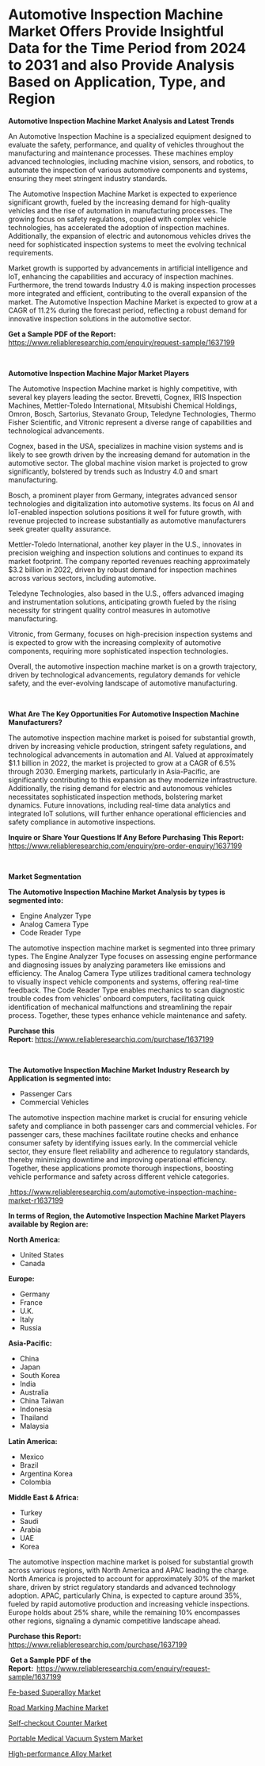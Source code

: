 <p><h1>Automotive Inspection Machine Market Offers Provide Insightful Data for the Time Period from 2024 to 2031 and also Provide Analysis Based on Application, Type, and Region</h1></p><p><strong>Automotive Inspection Machine Market Analysis and Latest Trends</strong></p>
<p><p>An Automotive Inspection Machine is a specialized equipment designed to evaluate the safety, performance, and quality of vehicles throughout the manufacturing and maintenance processes. These machines employ advanced technologies, including machine vision, sensors, and robotics, to automate the inspection of various automotive components and systems, ensuring they meet stringent industry standards.</p><p>The Automotive Inspection Machine Market is expected to experience significant growth, fueled by the increasing demand for high-quality vehicles and the rise of automation in manufacturing processes. The growing focus on safety regulations, coupled with complex vehicle technologies, has accelerated the adoption of inspection machines. Additionally, the expansion of electric and autonomous vehicles drives the need for sophisticated inspection systems to meet the evolving technical requirements.</p><p>Market growth is supported by advancements in artificial intelligence and IoT, enhancing the capabilities and accuracy of inspection machines. Furthermore, the trend towards Industry 4.0 is making inspection processes more integrated and efficient, contributing to the overall expansion of the market. The Automotive Inspection Machine Market is expected to grow at a CAGR of 11.2% during the forecast period, reflecting a robust demand for innovative inspection solutions in the automotive sector.</p></p>
<p><strong>Get a Sample PDF of the Report:&nbsp;</strong> <a href="https://www.reliableresearchiq.com/enquiry/request-sample/1637199?utm_campaign=1124&utm_medium=2&utm_source=Github&utm_content=ia&utm_term=02102024&utm_id=automotive-inspection-machine">https://www.reliableresearchiq.com/enquiry/request-sample/1637199</a></p>
<p>&nbsp;</p>
<p><strong>Automotive Inspection Machine Major Market Players</strong></p>
<p><p>The Automotive Inspection Machine market is highly competitive, with several key players leading the sector. Brevetti, Cognex, IRIS Inspection Machines, Mettler-Toledo International, Mitsubishi Chemical Holdings, Omron, Bosch, Sartorius, Stevanato Group, Teledyne Technologies, Thermo Fisher Scientific, and Vitronic represent a diverse range of capabilities and technological advancements.</p><p>Cognex, based in the USA, specializes in machine vision systems and is likely to see growth driven by the increasing demand for automation in the automotive sector. The global machine vision market is projected to grow significantly, bolstered by trends such as Industry 4.0 and smart manufacturing.</p><p>Bosch, a prominent player from Germany, integrates advanced sensor technologies and digitalization into automotive systems. Its focus on AI and IoT-enabled inspection solutions positions it well for future growth, with revenue projected to increase substantially as automotive manufacturers seek greater quality assurance.</p><p>Mettler-Toledo International, another key player in the U.S., innovates in precision weighing and inspection solutions and continues to expand its market footprint. The company reported revenues reaching approximately $3.2 billion in 2022, driven by robust demand for inspection machines across various sectors, including automotive.</p><p>Teledyne Technologies, also based in the U.S., offers advanced imaging and instrumentation solutions, anticipating growth fueled by the rising necessity for stringent quality control measures in automotive manufacturing. </p><p>Vitronic, from Germany, focuses on high-precision inspection systems and is expected to grow with the increasing complexity of automotive components, requiring more sophisticated inspection technologies.</p><p>Overall, the automotive inspection machine market is on a growth trajectory, driven by technological advancements, regulatory demands for vehicle safety, and the ever-evolving landscape of automotive manufacturing.</p></p>
<p>&nbsp;</p>
<p><strong>What Are The Key Opportunities For Automotive Inspection Machine Manufacturers?</strong></p>
<p><p>The automotive inspection machine market is poised for substantial growth, driven by increasing vehicle production, stringent safety regulations, and technological advancements in automation and AI. Valued at approximately $1.1 billion in 2022, the market is projected to grow at a CAGR of 6.5% through 2030. Emerging markets, particularly in Asia-Pacific, are significantly contributing to this expansion as they modernize infrastructure. Additionally, the rising demand for electric and autonomous vehicles necessitates sophisticated inspection methods, bolstering market dynamics. Future innovations, including real-time data analytics and integrated IoT solutions, will further enhance operational efficiencies and safety compliance in automotive inspections.</p></p>
<p><strong>Inquire or Share Your Questions If Any Before Purchasing This Report:</strong> <a href="https://www.reliableresearchiq.com/enquiry/pre-order-enquiry/1637199?utm_campaign=1124&utm_medium=2&utm_source=Github&utm_content=ia&utm_term=02102024&utm_id=automotive-inspection-machine">https://www.reliableresearchiq.com/enquiry/pre-order-enquiry/1637199</a></p>
<p>&nbsp;</p>
<p><strong>Market Segmentation</strong></p>
<p><strong>The Automotive Inspection Machine Market Analysis by types is segmented into:</strong></p>
<p><ul><li>Engine Analyzer Type</li><li>Analog Camera Type</li><li>Code Reader Type</li></ul></p>
<p><p>The automotive inspection machine market is segmented into three primary types. The Engine Analyzer Type focuses on assessing engine performance and diagnosing issues by analyzing parameters like emissions and efficiency. The Analog Camera Type utilizes traditional camera technology to visually inspect vehicle components and systems, offering real-time feedback. The Code Reader Type enables mechanics to scan diagnostic trouble codes from vehicles’ onboard computers, facilitating quick identification of mechanical malfunctions and streamlining the repair process. Together, these types enhance vehicle maintenance and safety.</p></p>
<p><strong>Purchase this Report:&nbsp;</strong><a href="https://www.reliableresearchiq.com/purchase/1637199?utm_campaign=1124&utm_medium=2&utm_source=Github&utm_content=ia&utm_term=02102024&utm_id=automotive-inspection-machine">https://www.reliableresearchiq.com/purchase/1637199</a></p>
<p>&nbsp;</p>
<p><strong>The Automotive Inspection Machine Market Industry Research by Application is segmented into:</strong></p>
<p><ul><li>Passenger Cars</li><li>Commercial Vehicles</li></ul></p>
<p><p>The automotive inspection machine market is crucial for ensuring vehicle safety and compliance in both passenger cars and commercial vehicles. For passenger cars, these machines facilitate routine checks and enhance consumer safety by identifying issues early. In the commercial vehicle sector, they ensure fleet reliability and adherence to regulatory standards, thereby minimizing downtime and improving operational efficiency. Together, these applications promote thorough inspections, boosting vehicle performance and safety across different vehicle categories.</p></p>
<p><a href="https://www.reliableresearchiq.com/automotive-inspection-machine-market-r1637199?utm_campaign=1124&utm_medium=2&utm_source=Github&utm_content=ia&utm_term=02102024&utm_id=automotive-inspection-machine">&nbsp;https://www.reliableresearchiq.com/automotive-inspection-machine-market-r1637199</a></p>
<p><strong>In terms of Region, the Automotive Inspection Machine Market Players available by Region are:</strong></p>
<p>
    <p> <strong> North America: </strong>
        <ul>
            <li>United States</li>
            <li>Canada</li>
        </ul>
        </p> 
    <p> <strong> Europe: </strong>
        <ul>
            <li>Germany</li>
            <li>France</li>
            <li>U.K.</li>
            <li>Italy</li>
            <li>Russia</li>
        </ul>
        </p> 
    <p> <strong> Asia-Pacific: </strong>
        <ul>
            <li>China</li>
            <li>Japan</li>
            <li>South Korea</li>
            <li>India</li>
            <li>Australia</li>
            <li>China Taiwan</li>
            <li>Indonesia</li>
            <li>Thailand</li>
            <li>Malaysia</li>
        </ul>
        </p> 
    <p> <strong> Latin America: </strong>
        <ul>
            <li>Mexico</li>
            <li>Brazil</li>
            <li>Argentina Korea</li>
            <li>Colombia</li>
        </ul>
        </p> 
    <p> <strong> Middle East & Africa: </strong>
        <ul>
            <li>Turkey</li>
            <li>Saudi</li>
            <li>Arabia</li>
            <li>UAE</li>
            <li>Korea</li>
        </ul>
    </p>
    </p>
<p><p>The automotive inspection machine market is poised for substantial growth across various regions, with North America and APAC leading the charge. North America is projected to account for approximately 30% of the market share, driven by strict regulatory standards and advanced technology adoption. APAC, particularly China, is expected to capture around 35%, fueled by rapid automotive production and increasing vehicle inspections. Europe holds about 25% share, while the remaining 10% encompasses other regions, signaling a dynamic competitive landscape ahead.</p></p>
<p><strong>Purchase this Report: </strong><a href="https://www.reliableresearchiq.com/purchase/1637199?utm_campaign=1124&utm_medium=2&utm_source=Github&utm_content=ia&utm_term=02102024&utm_id=automotive-inspection-machine">https://www.reliableresearchiq.com/purchase/1637199</a></p>
<p>&nbsp;<strong>Get a Sample PDF of the Report:&nbsp;&nbsp;</strong><a href="https://www.reliableresearchiq.com/enquiry/request-sample/1637199?utm_campaign=1124&utm_medium=2&utm_source=Github&utm_content=ia&utm_term=02102024&utm_id=automotive-inspection-machine">https://www.reliableresearchiq.com/enquiry/request-sample/1637199</a></p>
<p><strong></strong></p>
<p><p><a href="https://issuu.com/reportprime-2/docs/fe-based-superalloy-market-size-203_371c9b45be7677?utm_campaign=1124&utm_medium=2&utm_source=Github&utm_content=ia&utm_term=02102024&utm_id=automotive-inspection-machine">Fe-based Superalloy Market</a></p><p><a href="https://www.linkedin.com/pulse/emerging-road-marking-machine-market-opportunities-analysis-k55oe?trackingId=rFfth9drQ2iUDrpTDsdUVw%3D%3D&utm_campaign=1124&utm_medium=2&utm_source=Github&utm_content=ia&utm_term=02102024&utm_id=automotive-inspection-machine">Road Marking Machine Market</a></p><p><a href="https://github.com/MegiMusaj575/Market-Research-Report-List-1/blob/main/self-checkout-counter-market.md?utm_campaign=1124&utm_medium=2&utm_source=Github&utm_content=ia&utm_term=02102024&utm_id=automotive-inspection-machine">Self-checkout Counter Market</a></p><p><a href="https://github.com/wwwkeltoum/Market-Research-Report-List-5/blob/main/portable-medical-vacuum-system-market.md?utm_campaign=1124&utm_medium=2&utm_source=Github&utm_content=ia&utm_term=02102024&utm_id=automotive-inspection-machine">Portable Medical Vacuum System Market</a></p><p><a href="https://issuu.com/reportprime-2/docs/high-performance-alloy-market-size-_dcb7bebefef7f2?utm_campaign=1124&utm_medium=2&utm_source=Github&utm_content=ia&utm_term=02102024&utm_id=automotive-inspection-machine">High-performance Alloy Market</a></p></p>